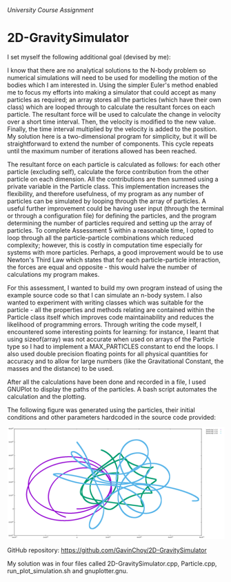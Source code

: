 _University Course Assignment_

# 2D-GravitySimulator

I set myself the following additional goal (devised by me):

I know that there are no analytical solutions to the N-body problem so numerical simulations will need to be used for modelling the motion of the bodies which I am interested in. Using the simpler Euler's method enabled me to focus my efforts into making a simulator that could accept as many particles as required; an array stores all the particles (which have their own class) which are looped through to calculate the resultant forces on each particle. The resultant force will be used to calculate the change in velocity over a short time interval. Then, the velocity is modified to the new value. Finally, the time interval multiplied by the velocity is added to the position. My solution here is a two-dimensional program for simplicity, but it will be straightforward to extend the number of components. This cycle repeats until the maximum number of iterations allowed has been reached.

The resultant force on each particle is calculated as follows: for each other particle (excluding self), calculate the force contribution from the other particle on each dimension. All the contributions are then summed using a private variable in the Particle class. This implementation increases the flexibility, and therefore usefulness, of my program as any number of particles can be simulated by looping through the array of particles. A useful further improvement could be having user input (through the terminal or through a configuration file) for defining the particles, and the program determining the number of particles required and setting up the array of particles. To complete Assessment 5 within a reasonable time, I opted to loop through all the particle-particle combinations which reduced complexity; however, this is costly in computation time especially for systems with more particles. Perhaps, a good improvement would be to use Newton's Third Law which states that for each particle-particle interaction, the forces are equal and opposite - this would halve the number of calculations my program makes.

For this assessment, I wanted to build my own program instead of using the example source code so that I can simulate an n-body system. I also wanted to experiment with writing classes which was suitable for the particle - all the properties and methods relating are contained within the Particle class itself which improves code maintainability and reduces the likelihood of programming errors. Through writing the code myself, I encountered some interesting points for learning: for instance, I learnt that using sizeof(array) was not accurate when used on arrays of the Particle type so I had to implement a MAX_PARTICLES constant to end the loops. I also used double precision floating points for all physical quantities for accuracy and to allow for large numbers (like the Gravitational Constant, the masses and the distance) to be used.

After all the calculations have been done and recorded in a file, I used GNUPlot to display the paths of the particles. A bash script automates the calculation and the plotting.

The following figure was generated using the particles, their initial conditions and other parameters hardcoded in the source code provided:

![Output plot using the parameters provided in the source code.](/plot.png)

GitHub repository: https://github.com/GavinChoy/2D-GravitySimulator

My solution was in four files called 2D-GravitySimulator.cpp, Particle.cpp, run\_plot_simulation.sh and gnuplotter.gnu.
